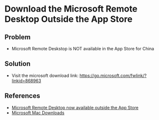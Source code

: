 # Download the Microsoft Remote Desktop Outside the App Store

## Problem
* Microsoft Remote Deskstop is NOT available in the App Store for China

## Solution
* Visit the microsoft download link: <https://go.microsoft.com/fwlink/?linkid=868963>

## References
* [Microsoft Remote Desktop now available outside the App Store](https://community.spiceworks.com/topic/2123651-microsoft-remote-desktop-now-available-outside-the-app-store)
* [Microsoft Mac Downloads](https://macadmins.software/)
